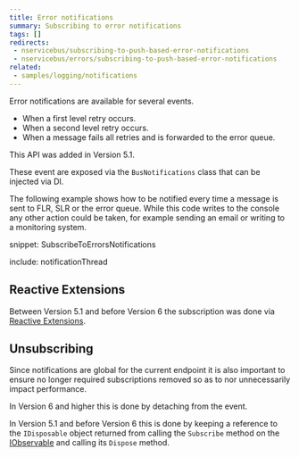 ```yaml
---
title: Error notifications
summary: Subscribing to error notifications
tags: []
redirects:
 - nservicebus/subscribing-to-push-based-error-notifications
 - nservicebus/errors/subscribing-to-push-based-error-notifications
related:
 - samples/logging/notifications
---
```


Error notifications are available for several events.

 * When a first level retry occurs.
 * When a second level retry occurs.
 * When a message fails all retries and is forwarded to the error queue.

This API was added in Version 5.1.

These event are exposed via the `BusNotifications` class that can be injected via DI.

The following example shows how to be notified every time a message is sent to FLR, SLR or the error queue. While this code writes to the console any other action could be taken, for example sending an email or writing to a monitoring system.

snippet: SubscribeToErrorsNotifications


include: notificationThread


## Reactive Extensions

Between Version 5.1 and before Version 6 the subscription was done via [Reactive Extensions](https://msdn.microsoft.com/en-au/data/gg577609.aspx).


## Unsubscribing

Since notifications are global for the current endpoint it is also important to ensure no longer required subscriptions removed so as to nor unnecessarily impact performance.

In Version 6 and higher this is done by detaching from the event.

In Version 5.1 and before Version 6 this is done by keeping a reference to the `IDisposable` object returned from calling the `Subscribe` method on the [IObservable](https://msdn.microsoft.com/en-us/library/dd782981.aspx) and calling its `Dispose` method.
